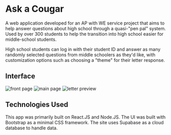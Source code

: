 # Ask a Cougar

A web application developed for an AP with WE service project that aims to help answer questions about high school through a quasi-"pen pal" system.
Used by over 300 students to help the transition into high school easier for middle-school students.

High school students can log in with their student ID and answer as many randomly selected questions from middle schoolers as they'd like, with customization options such as choosing a "theme" for their letter response.

## Interface
![front page](https://i.imgur.com/jnwbAVa.png)
![main page](https://i.imgur.com/telD3HU.png)
![letter preview](https://i.imgur.com/syWh7Ed.png)

## Technologies Used
This app was primarily built on React.JS and Node.JS. The UI was built with Bootstrap as a minimal CSS framework. The site uses Supabase as a cloud database to handle data.


